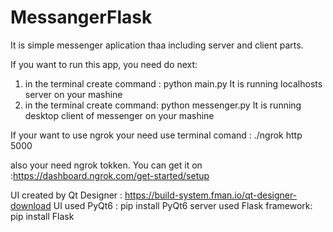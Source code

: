# MessangerFlask

It is simple messenger aplication thaa including server and client parts.

If you want to run this app, you need do next:
  1) in the terminal create command : python main.py
     It is running localhosts server on your mashine
  2) in the terminal create command: python messenger.py
     It is running desktop client of messenger on your mashine
  
If your want to use ngrok your need use terminal comand :  ./ngrok http 5000

  also your need ngrok tokken. You can get it on :https://dashboard.ngrok.com/get-started/setup
  
  UI created by Qt Designer : https://build-system.fman.io/qt-designer-download
  UI used PyQt6 : pip install PyQt6
  server used Flask framework: pip install Flask
  

  
  
